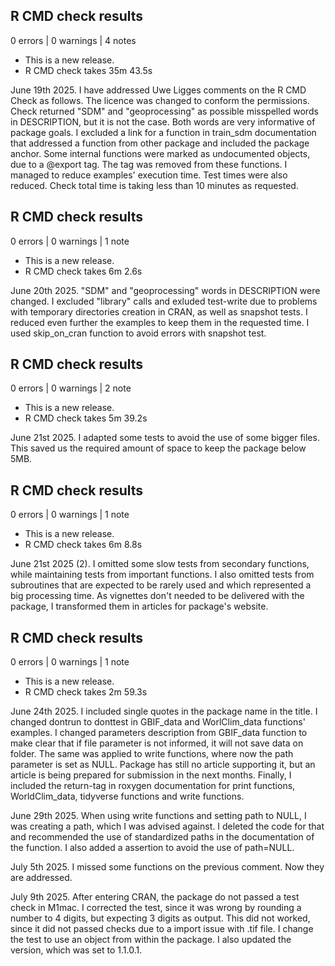 ## R CMD check results

0 errors | 0 warnings | 4 notes

* This is a new release.
* R CMD check takes 35m 43.5s

June 19th 2025. I have addressed Uwe Ligges comments on the R CMD Check as follows. The licence was 
changed to conform the permissions. Check returned "SDM" and "geoprocessing" as possible
misspelled words in DESCRIPTION, but it is not the case. Both words are very informative of
package goals. I excluded a link for a function in train_sdm documentation that addressed a function
from other package and included the package anchor. Some internal functions were marked as
undocumented objects, due to a @export tag. The tag was removed from these functions. I managed to
reduce examples' execution time. Test times were also reduced. Check total time is taking less than
10 minutes as requested.

## R CMD check results

0 errors | 0 warnings | 1 note

* This is a new release.
* R CMD check takes 6m 2.6s

June 20th 2025. "SDM" and "geoprocessing" words in DESCRIPTION were changed. I excluded "library" 
calls and exluded test-write due to problems with temporary directories creation in CRAN, as well as 
snapshot tests. I reduced even further the examples to keep them in the requested time. I used 
skip_on_cran function to avoid errors with snapshot test.

## R CMD check results

0 errors | 0 warnings | 2 note

* This is a new release.
* R CMD check takes 5m 39.2s

June 21st 2025. I adapted some tests to avoid the use of some bigger files. This saved us the 
required amount of space to keep the package below 5MB.

## R CMD check results

0 errors | 0 warnings | 1 note

* This is a new release.
* R CMD check takes 6m 8.8s

June 21st 2025 (2). I omitted some slow tests from secondary functions, while maintaining tests from
important functions. I also omitted tests from subroutines that are expected to be rarely used and
which represented a big processing time. As vignettes don't needed to be delivered with the package,
I transformed them in articles for package's website.

## R CMD check results

0 errors | 0 warnings | 1 note

* This is a new release.
* R CMD check takes 2m 59.3s

June 24th 2025. I included single quotes in the package name in the title. I changed dontrun to
donttest in GBIF_data and WorlClim_data functions' examples. I changed parameters description from
GBIF_data function to make clear that if file parameter is not informed, it will not save data on
folder. The same was applied to write functions, where now the path parameter is set as NULL. 
Package has still no article supporting it, but an article is being prepared for submission in the
next months. Finally, I included the return-tag in roxygen documentation for print functions, 
WorldClim_data, tidyverse functions and write functions.

June 29th 2025. When using write functions and setting path to NULL, I was creating a path, which I
was advised against. I deleted the code for that and recommended the use of standardized paths in the
documentation of the function. I also added a assertion to avoid the use of path=NULL.

July 5th 2025. I missed some functions on the previous comment. Now they are addressed.

July 9th 2025. After entering CRAN, the package do not passed a test check in M1mac. I corrected the
test, since it was wrong by rounding a number to 4 digits, but expecting 3 digits as output. This
did not worked, since it did not passed checks due to a import issue with .tif file. I change the
test to use an object from within the package. I also updated the version, which was set to 1.1.0.1.
